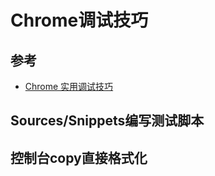 # Chrome调试技巧

## 参考

* [Chrome 实用调试技巧](https://juejin.im/entry/5804669f570c35006c828548)

## Sources/Snippets编写测试脚本

## 控制台copy直接格式化

##
